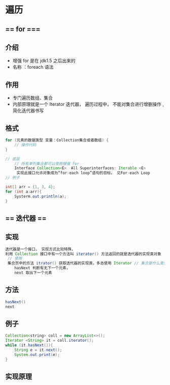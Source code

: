 # 遍历

## == for ===

## 介绍

* 增强 for 是在 jdk1.5 之后出来的
* 名称 ：foreach 语法

## 作用

* 专门遍历数组、集合
* 内部原理就是一个 Iterator 迭代器， 遍历过程中， 不能对集合进行增删操作 , 简化迭代器书写

## 格式

```java
for (元素的数据类型 变量：Collection集合或者数组) {
	// 操作代码
}

// 底层
	// 所有单列集合都可以使用增强 for
	Interface Collection<E>  All Superinterfaces: Iterable <E> 
     实现此接口允许对象成为“for-each loop”语句的目标。 见For-each Loop
// 例子

int[] arr = {1, 3, 4};
for (int a:arr){
    Systerm.out.println(a);
}
```



## == 迭代器 ==

## 实现

```java
迭代器是一个接口， 实现方式比较特殊，
利用 Collection 接口中有一个方法叫 iterator() 方法返回的就是迭代器的实现类对象
 // 使用
 集合页中的方法 itrator() 获取迭代器的实现类，多态使用 Iterator // 集合是什么类型，迭代器就是什么类型
    hasNext 判断有无下一个元素， 
    next 取出下一个元素
```



## 方法

```java
hasNext()
next
```

## 例子

```java
Collection<string> coll = new ArrayList<>();
Iterator <String> it = coll.iterator();
while (it.hasNext()){
    String e = it.next();
    System.out.print(e);
}
```



## 实现原理










